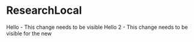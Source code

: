 # ResearchLocal
Hello - This change needs to be visible 
Hello 2 - This change needs to be visible for the new 
